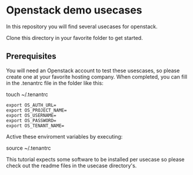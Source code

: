 # Openstack demo usecases

In  this repository you will find several usecases for openstack.

Clone this directory in your favorite folder to get started.

## Prerequisites

You will need an Openstack account to test these usescases, so please create one
at your favorite hosting company. When completed, you can fill in the .tenantrc file
in the folder like this:

 touch ~/.tenantrc

```
export OS_AUTH_URL=
export OS_PROJECT_NAME=
export OS_USERNAME=
export OS_PASSWORD=
export OS_TENANT_NAME=
```

Active these enviroment variables by executing:

 source ~/.tenantrc

This tutorial expects some software to be installed per usecase so please check
out the readme files in the usecase directory's.
